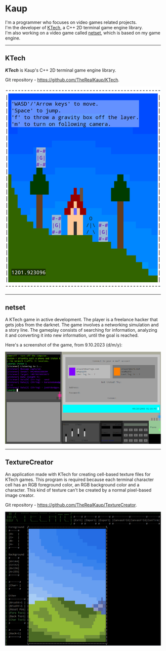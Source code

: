 # Kaup

I'm a programmer who focuses on video games related projects.\
I'm the developer of [KTech](#ktech), a C++ 2D terminal game engine library.\
I'm also working on a video game called [netset](#netset), which is based on my game engine.

---

## KTech

***KTech*** is Kaup's C++ 2D terminal game engine library.

Git repository - https://github.com/TheRealKaup/KTech.

![KTech Small Game](simpleplatform1_10-12-23.png)

---

## netset

A KTech game in active development. The player is a freelance hacker that gets jobs from the darknet. The game involves a networking simulation and a story line. The gameplay consists of searching for information, analyzing it and converting it into new information, until the goal is reached.

Here's a screenshot of the game, from 9.10.2023 (d/m/y):

![netset screenshot from 9.10.2023](netset-9.10.2023.png)

---

## TextureCreator

An application made with KTech for creating cell-based texture files for KTech games. This program is required because each terminal character cell has an RGB foreground color, an RGB background color and a character. This kind of texture can't be created by a normal pixel-based image creator.

Git repository - https://github.com/TheRealKaup/TextureCreator.

![TextureCreator Screenshot](texturecreatorscreenshot.png)
